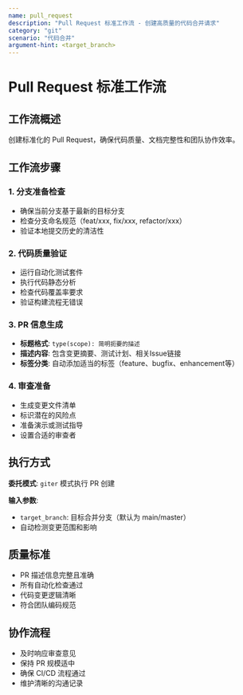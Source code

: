 ```yaml
---
name: pull_request
description: "Pull Request 标准工作流 - 创建高质量的代码合并请求"
category: "git"
scenario: "代码合并"
argument-hint: <target_branch>
---
```


# Pull Request 标准工作流

## 工作流概述

创建标准化的 Pull Request，确保代码质量、文档完整性和团队协作效率。

## 工作流步骤

### 1. 分支准备检查

- 确保当前分支基于最新的目标分支
- 检查分支命名规范（feat/xxx, fix/xxx, refactor/xxx）
- 验证本地提交历史的清洁性

### 2. 代码质量验证

- 运行自动化测试套件
- 执行代码静态分析
- 检查代码覆盖率要求
- 验证构建流程无错误

### 3. PR 信息生成

- **标题格式**: `type(scope): 简明扼要的描述`
- **描述内容**: 包含变更摘要、测试计划、相关Issue链接
- **标签分类**: 自动添加适当的标签（feature、bugfix、enhancement等）

### 4. 审查准备

- 生成变更文件清单
- 标识潜在的风险点
- 准备演示或测试指导
- 设置合适的审查者

## 执行方式

**委托模式**: `giter` 模式执行 PR 创建

**输入参数**:

- `target_branch`: 目标合并分支（默认为 main/master）
- 自动检测变更范围和影响

## 质量标准

- PR 描述信息完整且准确
- 所有自动化检查通过
- 代码变更逻辑清晰
- 符合团队编码规范

## 协作流程

- 及时响应审查意见
- 保持 PR 规模适中
- 确保 CI/CD 流程通过
- 维护清晰的沟通记录